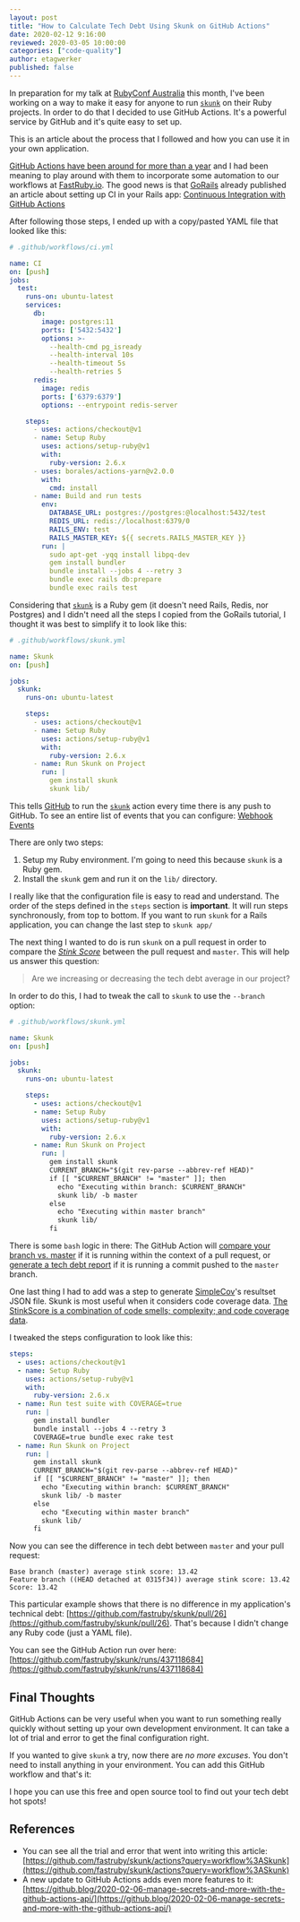 ```yaml
---
layout: post
title: "How to Calculate Tech Debt Using Skunk on GitHub Actions"
date: 2020-02-12 9:16:00
reviewed: 2020-03-05 10:00:00
categories: ["code-quality"]
author: etagwerker
published: false
---
```


In preparation for my talk at [RubyConf Australia](https://www.rubyconf.org.au/) this
month, I've been working on a way to make it easy for anyone to run [`skunk`](https://www.fastruby.io/blog/code-quality/intruducing-skunk-stink-score-calculator.html) on 
their Ruby projects. In order to do that I decided to use GitHub Actions. It's a powerful
service by GitHub and it's quite easy to set up.

This is an article about the process that I followed and how you can use it in your own
application.

<!--more-->

[GitHub Actions have been around for more than a year](https://github.blog/2018-10-17-action-demos/)
and I had been meaning to play around with them to incorporate some automation to
our workflows at [FastRuby.io](https://fastruby.io). The good news is that [GoRails](https://gorails.com)
already published an article about setting up CI in your Rails app:
[Continuous Integration with GitHub Actions](https://gorails.com/episodes/github-actions-continuous-integration-ruby-on-rails)

After following those steps, I ended up with a copy/pasted YAML file that looked like this:

```yaml
# .github/workflows/ci.yml

name: CI
on: [push]
jobs:
  test:
    runs-on: ubuntu-latest
    services:
      db:
        image: postgres:11
        ports: ['5432:5432']
        options: >-
          --health-cmd pg_isready
          --health-interval 10s
          --health-timeout 5s
          --health-retries 5
      redis:
        image: redis
        ports: ['6379:6379']
        options: --entrypoint redis-server

    steps:
      - uses: actions/checkout@v1
      - name: Setup Ruby
        uses: actions/setup-ruby@v1
        with:
          ruby-version: 2.6.x
      - uses: borales/actions-yarn@v2.0.0
        with:
          cmd: install
      - name: Build and run tests
        env:
          DATABASE_URL: postgres://postgres:@localhost:5432/test
          REDIS_URL: redis://localhost:6379/0
          RAILS_ENV: test
          RAILS_MASTER_KEY: ${{ secrets.RAILS_MASTER_KEY }}
        run: |
          sudo apt-get -yqq install libpq-dev
          gem install bundler
          bundle install --jobs 4 --retry 3
          bundle exec rails db:prepare
          bundle exec rails test
```

Considering that [`skunk`](https://github.com/fastruby/skunk) is a Ruby gem (it
doesn't need Rails, Redis, nor Postgres) and I didn't need all the steps I copied
from the GoRails tutorial, I thought it was best to simplify it to look like this:

```yaml
# .github/workflows/skunk.yml

name: Skunk
on: [push]

jobs:
  skunk:
    runs-on: ubuntu-latest

    steps:
      - uses: actions/checkout@v1
      - name: Setup Ruby
        uses: actions/setup-ruby@v1
        with:
          ruby-version: 2.6.x
      - name: Run Skunk on Project
        run: |
          gem install skunk
          skunk lib/
```

This tells [GitHub](https://github.com) to run the [`skunk`](https://github.com/fastruby/skunk)
action every time there is any push to GitHub. To see an entire list
of events that you can configure: [Webhook Events](https://help.github.com/en/actions/automating-your-workflow-with-github-actions/events-that-trigger-workflows#webhook-events)

There are only two steps:

1. Setup my Ruby environment. I'm going to need this because `skunk` is a Ruby gem.
1. Install the `skunk` gem and run it on the `lib/` directory.

I really like that the configuration file is easy to read and understand. The
order of the steps defined in the `steps` section is **important**. It will run
steps synchronously, from top to bottom. If you want to run `skunk` for a Rails
application, you can change the last step to `skunk app/`

The next thing I wanted to do is run `skunk` on a pull request in order to
compare the [_Stink Score_](https://github.com/fastruby/skunk#what-is-the-stinkscore) 
between the pull request and `master`. This will help us answer this question:

> Are we increasing or decreasing the tech debt average in our project?

In order to do this, I had to tweak the call to `skunk` to use the `--branch`
option:

```yaml
# .github/workflows/skunk.yml

name: Skunk
on: [push]

jobs:
  skunk:
    runs-on: ubuntu-latest

    steps:
      - uses: actions/checkout@v1
      - name: Setup Ruby
        uses: actions/setup-ruby@v1
        with:
          ruby-version: 2.6.x
      - name: Run Skunk on Project
        run: |
          gem install skunk
          CURRENT_BRANCH="$(git rev-parse --abbrev-ref HEAD)"
          if [[ "$CURRENT_BRANCH" != "master" ]]; then
            echo "Executing within branch: $CURRENT_BRANCH"
            skunk lib/ -b master
          else
            echo "Executing within master branch"
            skunk lib/
          fi
```

There is some `bash` logic in there: The GitHub Action will [compare your branch vs. master](https://github.com/fastruby/skunk#comparing-one-branch-vs-another) if
it is running within the context of a pull request, or [generate a tech debt report](https://github.com/fastruby/skunk#getting-a-sorted-list-of-stinkiest-files) if 
it is running a commit pushed to the `master` branch.

One last thing I had to add was a step to generate [SimpleCov](https://github.com/colszowka/simplecov)'s
resultset JSON file. Skunk is most useful when it considers code coverage data.
[The StinkScore is a combination of code smells; complexity; and code coverage data](https://github.com/fastruby/skunk#what-is-the-stinkscore).

I tweaked the steps configuration to look like this:

```yaml
steps:
  - uses: actions/checkout@v1
  - name: Setup Ruby
    uses: actions/setup-ruby@v1
    with:
      ruby-version: 2.6.x
  - name: Run test suite with COVERAGE=true
    run: |
      gem install bundler
      bundle install --jobs 4 --retry 3
      COVERAGE=true bundle exec rake test
  - name: Run Skunk on Project
    run: |
      gem install skunk
      CURRENT_BRANCH="$(git rev-parse --abbrev-ref HEAD)"
      if [[ "$CURRENT_BRANCH" != "master" ]]; then
        echo "Executing within branch: $CURRENT_BRANCH"
        skunk lib/ -b master
      else
        echo "Executing within master branch"
        skunk lib/
      fi
```

Now you can see the difference in tech debt between `master` and your pull
request:

```
Base branch (master) average stink score: 13.42
Feature branch ((HEAD detached at 0315f34)) average stink score: 13.42
Score: 13.42
```

This particular example shows that there is no difference in my application's
technical debt: [https://github.com/fastruby/skunk/pull/26](https://github.com/fastruby/skunk/pull/26).
That's because I didn't change any Ruby code (just a YAML file).

You can see the GitHub Action run over here:
[https://github.com/fastruby/skunk/runs/437118684](https://github.com/fastruby/skunk/runs/437118684)

## Final Thoughts

GitHub Actions can be very useful when you want to run something really quickly
without setting up your own development environment. It can take a lot of trial
and error to get the final configuration right.

If you wanted to give `skunk` a try, now there are _no more excuses_. You don't
need to install anything in your environment. You can add this GitHub workflow
and that's it:

<script src="https://gist.github.com/etagwerker/52e0add0af4281ed38fdc54a502b653f.js"></script>

I hope you can use this free and open source tool to find out your tech debt
hot spots!

## References

- You can see all the trial and error that went into writing this article:
[https://github.com/fastruby/skunk/actions?query=workflow%3ASkunk](https://github.com/fastruby/skunk/actions?query=workflow%3ASkunk)
- A new update to GitHub Actions adds even more features to it:
[https://github.blog/2020-02-06-manage-secrets-and-more-with-the-github-actions-api/](https://github.blog/2020-02-06-manage-secrets-and-more-with-the-github-actions-api/)
